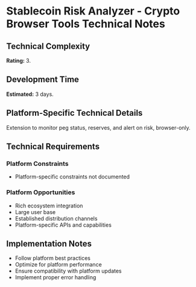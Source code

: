 # Stablecoin Risk Analyzer - Crypto Browser Tools Technical Notes

## Technical Complexity
**Rating:** 3.

## Development Time
**Estimated:** 3 days.

## Platform-Specific Technical Details
Extension to monitor peg status, reserves, and alert on risk, browser-only.

## Technical Requirements

### Platform Constraints
- Platform-specific constraints not documented

### Platform Opportunities
- Rich ecosystem integration
- Large user base
- Established distribution channels
- Platform-specific APIs and capabilities

## Implementation Notes
- Follow platform best practices
- Optimize for platform performance
- Ensure compatibility with platform updates
- Implement proper error handling
